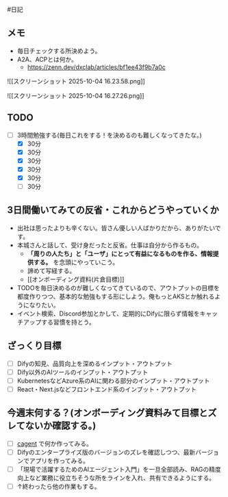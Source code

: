 #日記  

## メモ
- 毎日チェックする所決めよう。
- A2A、ACPとは何か。
	- https://zenn.dev/dxclab/articles/bf1ee43f9b7a0c

![[スクリーンショット 2025-10-04 16.23.58.png]]

![[スクリーンショット 2025-10-04 16.27.26.png]]

## TODO
- [ ] 3時間勉強する(毎日これをする！を決めるのも難しくなってきたな。)
	- [x] 30分
	- [x] 30分
	- [x] 30分
	- [x] 30分
	- [x] 30分
	- [ ] 30分

## 3日間働いてみての反省・これからどうやっていくか

- 出社は思ったよりも辛くない。皆さん優しい人ばかりだから、ありがたいです。
- 本城さんと話して、受け身だったと反省。仕事は自分から作るもの。
	- **「周りの人たち」と「ユーザ」にとって有益になるものを作る、情報提供する。** を念頭にやっていこう。
	- 諦めて写経する。
	- [[オンボーディング資料(片倉目標)]]
- TODOを毎日決めるのが難しくなってきているので、アウトプットの目標を都度作りつつ、基本的な勉強もする形にしよう。俺もっとAKSとか触れるようになりたい。
- イベント検索、Discord参加とかして、定期的にDifyに限らず情報をキャッチアップする習慣を持とう。

## ざっくり目標
- [ ] Difyの知見、品質向上を深めるインプット・アウトプット
- [ ] Dify以外のAIツールのインプット・アウトプット
- [ ] KubernetesなどAzure系のAIに関わる部分のインプット・アウトプット
- [ ] React・Next.jsなどフロントエンド系のインプット・アウトプット

## 今週末何する？(オンボーディング資料みて目標とズレてないか確認する。)
- [ ] [cagent](https://www.docker.com/ja-jp/blog/cagent-build-and-distribute-ai-agents-and-workflows/) で何か作ってみる。
- [ ] Difyのエンタープライズ版のバージョンのズレを確認しつつ、最新バージョンでアプリを作ってみる。
- [ ] 「現場で活躍するためのAIエージェント入門」を一旦全部読み、RAGの精度向上など業務に役立ちそうな所をラインを入れ、共有できるようにする。
- [ ] ↑終わったら他の作業もする。